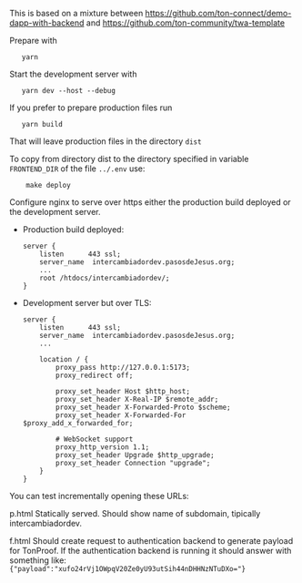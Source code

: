 This is based on a mixture between 
<https://github.com/ton-connect/demo-dapp-with-backend> and 
<https://github.com/ton-community/twa-template>

Prepare with

       yarn

Start the development server with

       yarn dev --host --debug

If you prefer to prepare production files run

       yarn build

That will leave production files in the directory `dist`

To copy from directory dist to the directory specified in variable
`FRONTEND_DIR` of the file `../.env` use:

        make deploy

Configure nginx to serve over https either the production build
deployed or the development server.

* Production build deployed:
    ```
    server {
        listen      443 ssl;
        server_name  intercambiadordev.pasosdeJesus.org;
        ...
        root /htdocs/intercambiadordev/;
    }
    ```
* Development server but over TLS:
    ```
    server {
        listen      443 ssl;
        server_name  intercambiadordev.pasosdeJesus.org;
        ...

        location / {
            proxy_pass http://127.0.0.1:5173;
            proxy_redirect off;

            proxy_set_header Host $http_host;
            proxy_set_header X-Real-IP $remote_addr;
            proxy_set_header X-Forwarded-Proto $scheme;
            proxy_set_header X-Forwarded-For $proxy_add_x_forwarded_for;

            # WebSocket support
            proxy_http_version 1.1;
            proxy_set_header Upgrade $http_upgrade;
            proxy_set_header Connection "upgrade";
        }
    }
    ```

You can test incrementally opening these URLs:

p.html  Statically served. Should show name of subdomain, tipically 
        intercambiadordev. 

f.html  Should create request to authentication backend to generate payload
        for TonProof.  If the authentication backend is running it should
        answer with something like:
        `{"payload":"xufo24rVj1OWpqV20Ze0yU93utSih44nDHHNzNTuDXo="}`


